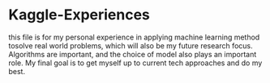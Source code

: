 # Kaggle-Experiences
this file is for my personal experience in applying machine learning method tosolve real world problems, which will also be my future research focus. Algorithms are important, and the choice of model also plays an important role. My final goal is to get myself up to current tech approaches and do my best.